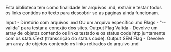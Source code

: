 Esta biblioteca tem como finalidade ler arquivos .md, extrair e testar todos os links contidos no texto para descobrir se as páginas ainda funcionam.

Input - Diretório com arquivos .md OU um arquivo específico .md
Flags - "-- valida" para testar a conexão dos sites.
Output Flag Valida - Devolve um array de objetos contendo os links testado e os status code http juntamente com os statusText (transcrição do status code).
Output SEM Flag - Devolve um array de objetos contendo os links retirados do arquivo .md